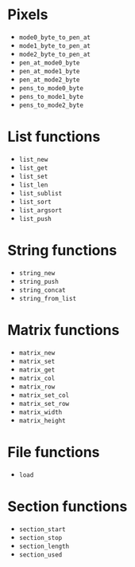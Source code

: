 # Pixels

 - `mode0_byte_to_pen_at`
 - `mode1_byte_to_pen_at`
 - `mode2_byte_to_pen_at`
 - `pen_at_mode0_byte`
 - `pen_at_mode1_byte`
 - `pen_at_mode2_byte`
 - `pens_to_mode0_byte`
 - `pens_to_mode1_byte`
 - `pens_to_mode2_byte`

# List functions

 -  `list_new`
 -  `list_get`
 -  `list_set`
 -  `list_len`
 -  `list_sublist`
 -  `list_sort`
 -  `list_argsort`
 -  `list_push`

# String functions

 - `string_new` 
 - `string_push` 
 - `string_concat` 
 - `string_from_list` 

# Matrix functions

 - `matrix_new`
 - `matrix_set`
 - `matrix_get`
 - `matrix_col`
 - `matrix_row`
 - `matrix_set_col`
 - `matrix_set_row`
 - `matrix_width`
 - `matrix_height`

# File functions

 - `load`

# Section functions

 - `section_start`
 - `section_stop`
 - `section_length`
 - `section_used`

